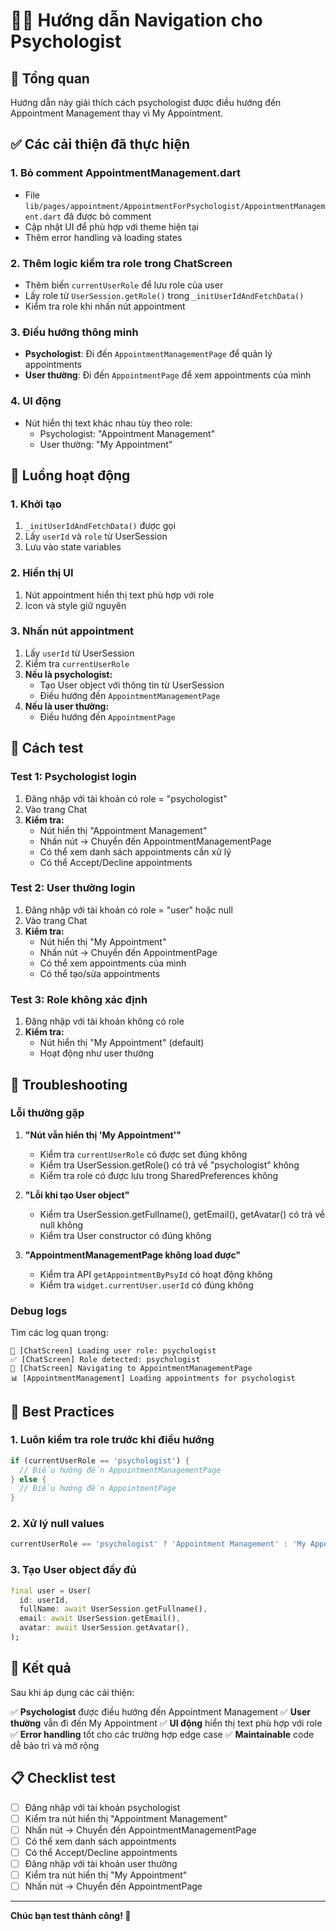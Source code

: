# 👨‍⚕️ Hướng dẫn Navigation cho Psychologist

## 🎯 Tổng quan
Hướng dẫn này giải thích cách psychologist được điều hướng đến Appointment Management thay vì My Appointment.

## ✅ **Các cải thiện đã thực hiện**

### **1. Bỏ comment AppointmentManagement.dart**
- File `lib/pages/appointment/AppointmentForPsychologist/AppointmentManagement.dart` đã được bỏ comment
- Cập nhật UI để phù hợp với theme hiện tại
- Thêm error handling và loading states

### **2. Thêm logic kiểm tra role trong ChatScreen**
- Thêm biến `currentUserRole` để lưu role của user
- Lấy role từ `UserSession.getRole()` trong `_initUserIdAndFetchData()`
- Kiểm tra role khi nhấn nút appointment

### **3. Điều hướng thông minh**
- **Psychologist**: Đi đến `AppointmentManagementPage` để quản lý appointments
- **User thường**: Đi đến `AppointmentPage` để xem appointments của mình

### **4. UI động**
- Nút hiển thị text khác nhau tùy theo role:
  - Psychologist: "Appointment Management"
  - User thường: "My Appointment"

## 🔄 **Luồng hoạt động**

### **1. Khởi tạo**
1. `_initUserIdAndFetchData()` được gọi
2. Lấy `userId` và `role` từ UserSession
3. Lưu vào state variables

### **2. Hiển thị UI**
1. Nút appointment hiển thị text phù hợp với role
2. Icon và style giữ nguyên

### **3. Nhấn nút appointment**
1. Lấy `userId` từ UserSession
2. Kiểm tra `currentUserRole`
3. **Nếu là psychologist:**
   - Tạo User object với thông tin từ UserSession
   - Điều hướng đến `AppointmentManagementPage`
4. **Nếu là user thường:**
   - Điều hướng đến `AppointmentPage`

## 📱 **Cách test**

### **Test 1: Psychologist login**
1. Đăng nhập với tài khoản có role = "psychologist"
2. Vào trang Chat
3. **Kiểm tra:**
   - Nút hiển thị "Appointment Management"
   - Nhấn nút → Chuyển đến AppointmentManagementPage
   - Có thể xem danh sách appointments cần xử lý
   - Có thể Accept/Decline appointments

### **Test 2: User thường login**
1. Đăng nhập với tài khoản có role = "user" hoặc null
2. Vào trang Chat
3. **Kiểm tra:**
   - Nút hiển thị "My Appointment"
   - Nhấn nút → Chuyển đến AppointmentPage
   - Có thể xem appointments của mình
   - Có thể tạo/sửa appointments

### **Test 3: Role không xác định**
1. Đăng nhập với tài khoản không có role
2. **Kiểm tra:**
   - Nút hiển thị "My Appointment" (default)
   - Hoạt động như user thường

## 🔧 **Troubleshooting**

### **Lỗi thường gặp**

1. **"Nút vẫn hiển thị 'My Appointment'"**
   - Kiểm tra `currentUserRole` có được set đúng không
   - Kiểm tra UserSession.getRole() có trả về "psychologist" không
   - Kiểm tra role có được lưu trong SharedPreferences không

2. **"Lỗi khi tạo User object"**
   - Kiểm tra UserSession.getFullname(), getEmail(), getAvatar() có trả về null không
   - Kiểm tra User constructor có đúng không

3. **"AppointmentManagementPage không load được"**
   - Kiểm tra API `getAppointmentByPsyId` có hoạt động không
   - Kiểm tra `widget.currentUser.userId` có đúng không

### **Debug logs**
Tìm các log quan trọng:
```
🔄 [ChatScreen] Loading user role: psychologist
✅ [ChatScreen] Role detected: psychologist
📅 [ChatScreen] Navigating to AppointmentManagementPage
📊 [AppointmentManagement] Loading appointments for psychologist
```

## 🎯 **Best Practices**

### **1. Luôn kiểm tra role trước khi điều hướng**
```dart
if (currentUserRole == 'psychologist') {
  // Điều hướng đến AppointmentManagementPage
} else {
  // Điều hướng đến AppointmentPage
}
```

### **2. Xử lý null values**
```dart
currentUserRole == 'psychologist' ? 'Appointment Management' : 'My Appointment'
```

### **3. Tạo User object đầy đủ**
```dart
final user = User(
  id: userId,
  fullName: await UserSession.getFullname(),
  email: await UserSession.getEmail(),
  avatar: await UserSession.getAvatar(),
);
```

## 🚀 **Kết quả**

Sau khi áp dụng các cải thiện:

✅ **Psychologist** được điều hướng đến Appointment Management
✅ **User thường** vẫn đi đến My Appointment
✅ **UI động** hiển thị text phù hợp với role
✅ **Error handling** tốt cho các trường hợp edge case
✅ **Maintainable** code dễ bảo trì và mở rộng

## 📋 **Checklist test**

- [ ] Đăng nhập với tài khoản psychologist
- [ ] Kiểm tra nút hiển thị "Appointment Management"
- [ ] Nhấn nút → Chuyển đến AppointmentManagementPage
- [ ] Có thể xem danh sách appointments
- [ ] Có thể Accept/Decline appointments
- [ ] Đăng nhập với tài khoản user thường
- [ ] Kiểm tra nút hiển thị "My Appointment"
- [ ] Nhấn nút → Chuyển đến AppointmentPage

---

**Chúc bạn test thành công! 🎉**
